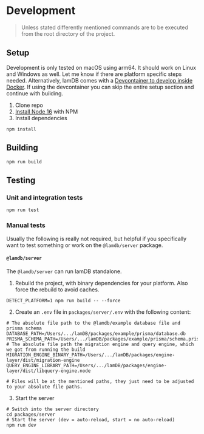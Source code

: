 # Development

> Unless stated differently mentioned commands are to be executed from the root directory of the project.

## Setup

Development is only tested on macOS using arm64. It should work on Linux and Windows as well. Let me know if there are platform specific steps needed. Alternatively, lamDB comes with a [Devcontainer to develop inside Docker](https://code.visualstudio.com/docs/devcontainers/containers). If using the devcontainer you can skip the entire setup section and continue with building.

1. Clone repo
2. [Install Node 16](https://github.com/nvm-sh/nvm) with NPM
3. Install dependencies

```shell
npm install
```

## Building

```shell
npm run build
```

## Testing

### Unit and integration tests

```shell
npm run test
```

### Manual tests

Usually the following is really not required, but helpful if you specifically want to test something or work on the `@lamdb/server` package.

#### `@lamdb/server`

The `@lamdb/server` can run lamDB standalone.

1. Rebuild the project, with binary dependencies for your platform. Also force the rebuild to avoid caches.

```shell
DETECT_PLATFORM=1 npm run build -- --force
```

2. Create an `.env` file in `packages/server/.env` with the following content:

```shell
# The absolute file path to the @lamdb/example database file and prisma schema
DATABASE_PATH=/Users/.../lamDB/packages/example/prisma/database.db
PRISMA_SCHEMA_PATH=/Users/.../lamDB/packages/example/prisma/schema.prisma
# The absolute file path the migration engine and query engine, which we got from running the build
MIGRATION_ENGINE_BINARY_PATH=/Users/.../lamDB/packages/engine-layer/dist/migration-engine
QUERY_ENGINE_LIBRARY_PATH=/Users/.../lamDB/packages/engine-layer/dist/libquery-engine.node

# Files will be at the mentioned paths, they just need to be adjusted to your absolute file paths.
```

3. Start the server

```shell
# Switch into the server directory
cd packages/server
# Start the server (dev = auto-reload, start = no auto-reload)
npm run dev
```

